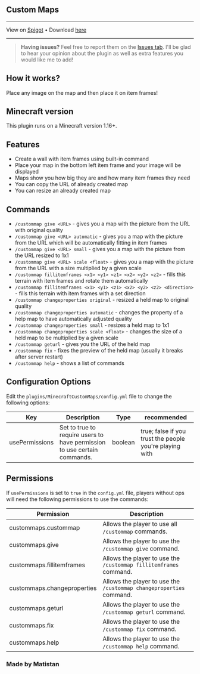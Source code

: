 ## Custom Maps

---

View on [Spigot](https://www.spigotmc.org/resources/custom-maps.109576/) •
Download [here](https://github.com/Matistan/MinecraftCustomMaps/releases)

---

> **Having issues?** Feel free to report them on the [Issues tab](https://github.com/Matistan/MinecraftCustomMaps/issues). I'll be glad to hear your opinion about the plugin as well as extra features you would like me to add!

## How it works?

Place any image on the map and then place it on item frames!

## Minecraft version

This plugin runs on a Minecraft version 1.16+.

## Features

- Create a wall with item frames using built-in command
- Place your map in the bottom left item frame and your image will be displayed
- Maps show you how big they are and how many item frames they need
- You can copy the URL of already created map
- You can resize an already created map

## Commands
- `/custommap give <URL>` - gives you a map with the picture from the URL with original quality
- `/custommap give <URL> automatic` - gives you a map with the picture from the URL which will be automatically fitting in item frames
- `/custommap give <URL> small` - gives you a map with the picture from the URL resized to 1x1
- `/custommap give <URL> scale <float>` - gives you a map with the picture from the URL with a size multiplied by a given scale
- `/custommap fillitemframes <x1> <y1> <z1> <x2> <y2> <z2>` - fills this terrain with item frames and rotate them automatically
- `/custommap fillitemframes <x1> <y1> <z1> <x2> <y2> <z2> <direction>` - fills this terrain with item frames with a set direction
- `/custommap changeproperties original` - resized a held map to original quality
- `/custommap changeproperties automatic` - changes the property of a help map to have automatically adjusted quality
- `/custommap changeproperties small` - resizes a held map to 1x1
- `/custommap changeproperties scale <float>` - changes the size of a held map to be multiplied by a given scale
- `/custommap geturl` - gives you the URL of the held map
- `/custommap fix` - fixes the preview of the held map (usually it breaks after server restart)
- `/custommap help` - shows a list of commands

## Configuration Options

Edit the `plugins/MinecraftCustomMaps/config.yml` file to change the following options:

| Key            | Description                                                              | Type    | recommended                                             |
|----------------|--------------------------------------------------------------------------|---------|---------------------------------------------------------|
| usePermissions | Set to true to require users to have permission to use certain commands. | boolean | true; false if you trust the people you're playing with |

## Permissions

If `usePermissions` is set to `true` in the `config.yml` file, players without ops will need the following permissions to use the commands:

| Permission                  | Description                                                         |
|-----------------------------|---------------------------------------------------------------------|
| custommaps.custommap        | Allows the player to use all `/custommap` commands.                 |
| custommaps.give             | Allows the player to use the `/custommap give` command.             |
| custommaps.fillitemframes   | Allows the player to use the `/custommap fillitemframes` command.   |
| custommaps.changeproperties | Allows the player to use the `/custommap changeproperties` command. |
| custommaps.geturl           | Allows the player to use the `/custommap geturl` command.           |
| custommaps.fix              | Allows the player to use the `/custommap fix` command.              |
| custommaps.help             | Allows the player to use the `/custommap help` command.             |

### Made by Matistan